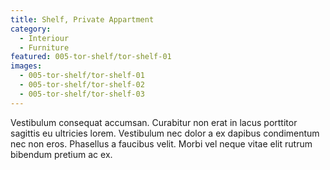 ```yaml
---
title: Shelf, Private Appartment
category:
  - Interiour
  - Furniture
featured: 005-tor-shelf/tor-shelf-01
images:
  - 005-tor-shelf/tor-shelf-01
  - 005-tor-shelf/tor-shelf-02
  - 005-tor-shelf/tor-shelf-03
---
```


Vestibulum consequat accumsan. Curabitur non erat in lacus porttitor sagittis eu ultricies lorem. Vestibulum nec dolor a ex dapibus condimentum nec non eros. Phasellus a faucibus velit. Morbi vel neque vitae elit rutrum bibendum pretium ac ex.